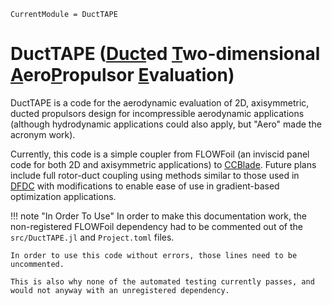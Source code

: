 ```@meta
CurrentModule = DuctTAPE
```

# DuctTAPE ([Duct](#)ed [T](#)wo-dimensional [A](#)ero[P](#)ropulsor [E](#)valuation)

DuctTAPE is a code for the aerodynamic evaluation of 2D, axisymmetric, ducted propulsors design for incompressible aerodynamic applications (although hydrodynamic applications could also apply, but "Aero" made the acronym work).

Currently, this code is a simple coupler from FLOWFoil (an inviscid panel code for both 2D and axisymmetric applications) to [CCBlade](https://flow.byu.edu/CCBlade.jl/stable/).
Future plans include full rotor-duct coupling using methods similar to those used in [DFDC](http://web.mit.edu/drela/Public/web/dfdc/) with modifications to enable ease of use in gradient-based optimization applications.


!!! note "In Order To Use"
    In order to make this documentation work, the non-registered FLOWFoil dependency had to be commented out of the `src/DuctTAPE.jl` and `Project.toml` files.

    In order to use this code without errors, those lines need to be uncommented.

    This is also why none of the automated testing currently passes, and would not anyway with an unregistered dependency.
